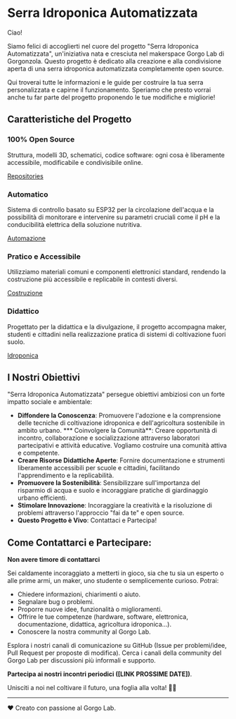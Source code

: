 # Serra Idroponica Automatizzata

Ciao!

Siamo felici di accoglierti nel cuore del progetto "Serra Idroponica Automatizzata", un'iniziativa nata e cresciuta nel makerspace Gorgo Lab di Gorgonzola. Questo progetto è dedicato alla creazione e alla condivisione aperta di una serra idroponica automatizzata completamente open source.

Qui troverai tutte le informazioni e le guide per costruire la tua serra personalizzata e capirne il funzionamento. Speriamo che presto vorrai anche tu far parte del progetto proponendo le tue modifiche e migliorie!

## Caratteristiche del Progetto

<div class="card-container">

  <div class="card">
    <h3>100% Open Source</h3>
    <p>Struttura, modelli 3D, schematici, codice software: ogni cosa è liberamente accessibile, modificabile e condivisibile online.</p>
    <a href="/software/overview" class="button">Repositories</a>
  </div>

  <div class="card">
    <h3>Automatico</h3>
    <p>Sistema di controllo basato su ESP32 per la circolazione dell'acqua e la possibilità di monitorare e intervenire su parametri cruciali come il pH e la conducibilità elettrica della soluzione nutritiva.</p>
    <a href="/software/overview" class="button">Automazione</a>
  </div>

  <div class="card">
    <h3>Pratico e Accessibile</h3>
    <p>Utilizziamo materiali comuni e componenti elettronici standard, rendendo la costruzione più accessibile e replicabile in contesti diversi.</p>
    <a href="/build/overview" class="button">Costruzione</a>
  </div>

  <div class="card">
    <h3>Didattico</h3>
    <p>Progettato per la didattica e la divulgazione, il progetto accompagna maker, studenti e cittadini nella realizzazione pratica di sistemi di coltivazione fuori suolo.</p>
    <a href="/intro/hydroponic" class="button">Idroponica</a>
  </div>

</div>


## I Nostri Obiettivi
"Serra Idroponica Automatizzata" persegue obiettivi ambiziosi con un forte impatto sociale e ambientale:

* **Diffondere la Conoscenza**: Promuovere l'adozione e la comprensione delle tecniche di coltivazione idroponica e dell'agricoltura sostenibile in ambito urbano.
*** Coinvolgere la Comunità**: Creare opportunità di incontro, collaborazione e socializzazione attraverso laboratori partecipativi e attività educative. Vogliamo costruire una comunità attiva e competente.
* **Creare Risorse Didattiche Aperte**: Fornire documentazione e strumenti liberamente accessibili per scuole e cittadini, facilitando l'apprendimento e la replicabilità.
* **Promuovere la Sostenibilità**: Sensibilizzare sull'importanza del risparmio di acqua e suolo e incoraggiare pratiche di giardinaggio urbano efficienti.
* **Stimolare Innovazione**: Incoraggiare la creatività e la risoluzione di problemi attraverso l'approccio "fai da te" e open source.
* **Questo Progetto è Vivo**: Contattaci e Partecipa!



## Come Contattarci e Partecipare:

**Non avere timore di contattarci**

Sei caldamente incoraggiato a metterti in gioco, sia che tu sia un esperto o alle prime armi, un maker, uno studente o semplicemente curioso. Potrai:

- Chiedere informazioni, chiarimenti o aiuto.
- Segnalare bug o problemi.
- Proporre nuove idee, funzionalità o miglioramenti.
- Offrire le tue competenze (hardware, software, elettronica, documentazione, didattica, agricoltura idroponica...).
- Conoscere la nostra community al Gorgo Lab.

Esplora i nostri canali di comunicazione su GitHub (Issue per problemi/idee, Pull Request per proposte di modifica).
Cerca i canali della community del Gorgo Lab per discussioni più informali e supporto.

**Partecipa ai nostri incontri periodici ([LINK PROSSIME DATE])**.



Unisciti a noi nel coltivare il futuro, una foglia alla volta! 🌱🤝

---

❤️ Creato con passione al Gorgo Lab.

